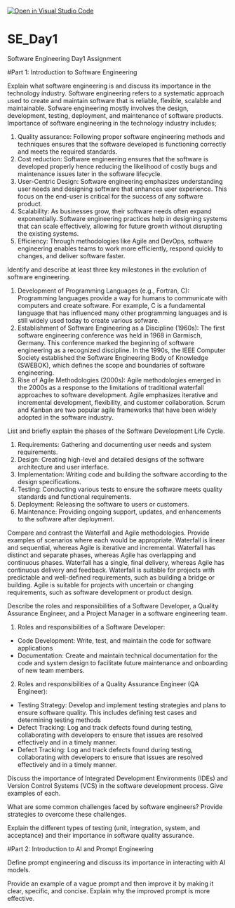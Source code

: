 [![Open in Visual Studio Code](https://classroom.github.com/assets/open-in-vscode-2e0aaae1b6195c2367325f4f02e2d04e9abb55f0b24a779b69b11b9e10269abc.svg)](https://classroom.github.com/online_ide?assignment_repo_id=18383607&assignment_repo_type=AssignmentRepo)
# SE_Day1
Software Engineering Day1 Assignment

#Part 1: Introduction to Software Engineering

Explain what software engineering is and discuss its importance in the technology industry.
Software engineering refers to a systematic approach used to create and maintain software that is reliable, flexible, scalable and maintainable. Sofware engineering mostly involves the design, development, testing, deployment, and maintenance of software products.
Importance of software engineering in the technology industry includes;
1. Quality assurance: Following proper software engineering methods and techniques ensures that the software developed is functioning correctly and meets the required standards.
2. Cost reduction: Software engineering ensures that the software is developed properly hence reducing the likelihood of costly bugs and maintenance issues later in the software lifecycle.
3. User-Centric Design: Software engineering emphasizes understanding user needs and designing software that enhances user experience. This focus on the end-user is critical for the success of any software product.
4. Scalability: As businesses grow, their software needs often expand exponentially. Software engineering practices help in designing systems that can scale effectively, allowing for future growth without disrupting the existing systems.
5. Efficiency: Through methodologies like Agile and DevOps, software engineering enables teams to work more efficiently, respond quickly to changes, and deliver software faster. 



Identify and describe at least three key milestones in the evolution of software engineering.
1. Development of Programming Languages (e.g., Fortran, C): Programming languages provide a way for humans to communicate with computers and create software. For example, C is a fundamental language that has influenced many other programming languages and is still widely used today to create various sofware.
2. Establishment of Software Engineering as a Discipline (1960s): The first software engineering conference was held in 1968 in Garmisch, Germany. This conference marked the beginning of software engineering as a recognized discipline. In the 1990s, the IEEE Computer Society established the Software Engineering Body of Knowledge (SWEBOK), which defines the scope and boundaries of software engineering.
3. Rise of Agile Methodologies (2000s): Agile methodologies emerged in the 2000s as a response to the limitations of traditional waterfall approaches to software development. Agile emphasizes iterative and incremental development, flexibility, and customer collaboration. Scrum and Kanban are two popular agile frameworks that have been widely adopted in the software industry.

List and briefly explain the phases of the Software Development Life Cycle.
1. Requirements: Gathering and documenting user needs and system requirements.
2. Design: Creating high-level and detailed designs of the software architecture and user interface.
3. Implementation: Writing code and building the software according to the design specifications.
4. Testing: Conducting various tests to ensure the software meets quality standards and functional requirements.
5. Deployment: Releasing the software to users or customers.
6. Maintenance: Providing ongoing support, updates, and enhancements to the software after deployment.


Compare and contrast the Waterfall and Agile methodologies. Provide examples of scenarios where each would be appropriate.
Waterfall is linear and sequential, whereas Agile is iterative and incremental.
Waterfall has distinct and separate phases, whereas Agile has overlapping and continuous phases.
Waterfall has a single, final delivery, whereas Agile has continuous delivery and feedback.
Waterfall is suitable for projects with predictable and well-defined requirements, such as building a bridge or building.
Agile is suitable for projects with uncertain or changing requirements, such as software development or product design.

Describe the roles and responsibilities of a Software Developer, a Quality Assurance Engineer, and a Project Manager in a software engineering team.
1. Roles and responsibilities of a Software Developer:
- Code Development: Write, test, and maintain the code for software applications
- Documentation: Create and maintain technical documentation for the code and system design to facilitate future maintenance and onboarding of new team members.

2. Roles and responsibilities of a Quality Assurance Engineer (QA Engineer):
- Testing Strategy: Develop and implement testing strategies and plans to ensure software quality. This includes defining test cases and determining testing methods
- Defect Tracking: Log and track defects found during testing, collaborating with developers to ensure that issues are resolved effectively and in a timely manner.
- Defect Tracking: Log and track defects found during testing, collaborating with developers to ensure that issues are resolved effectively and in a timely manner.


Discuss the importance of Integrated Development Environments (IDEs) and Version Control Systems (VCS) in the software development process. Give examples of each.


What are some common challenges faced by software engineers? Provide strategies to overcome these challenges.


Explain the different types of testing (unit, integration, system, and acceptance) and their importance in software quality assurance.


#Part 2: Introduction to AI and Prompt Engineering


Define prompt engineering and discuss its importance in interacting with AI models.


Provide an example of a vague prompt and then improve it by making it clear, specific, and concise. Explain why the improved prompt is more effective.
